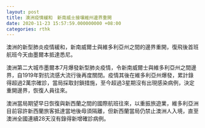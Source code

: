 ```yaml
---
layout: post
title: 澳洲疫情緩和　新南威士接壤維州邊界重開
date: 2020-11-23 15:57:59.000000000 +08:00
categories: rthk
---
```


澳洲的新型肺炎疫情緩和，新南威爾士與維多利亞州之間的邊界重開，復飛後首班航班今天由墨爾本抵達悉尼。

澳洲第二大城市墨爾本7月爆發新型肺炎疫情，令新南威爾士與維多利亞州之間邊界，自1919年對抗流感大流行後再度關閉。疫情其後在維多利亞州爆發，累計錄得超過2萬宗確診，當局採取封鎖措施，至今超過3星期沒有出現感染病例，決定重開邊界，恢復人員往來。

澳洲當局期望早日恢復與新西蘭之間的國際航班往來，以重振旅遊業，維多利亞洲目前容許新西蘭旅客抵達當地後毋須隔離，但新西蘭當局仍禁止澳洲人入境，直至澳洲全國連續28天沒有錄得新增確診病例。
